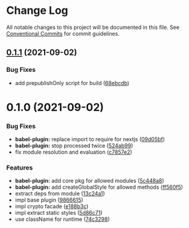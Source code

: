 # Change Log

All notable changes to this project will be documented in this file.
See [Conventional Commits](https://conventionalcommits.org) for commit guidelines.

## [0.1.1](https://github.com/yarastqt/compiled-css/compare/@steely/babel-plugin@0.1.0...@steely/babel-plugin@0.1.1) (2021-09-02)


### Bug Fixes

* add prepublishOnly script for build ([68ebcdb](https://github.com/yarastqt/compiled-css/commit/68ebcdbef16f95c8a4bf55a2533af6f93c738d72))





# 0.1.0 (2021-09-02)


### Bug Fixes

* **babel-plugin:** replace import to require for nextjs ([09d05bf](https://github.com/yarastqt/compiled-css/commit/09d05bf979c89097199ecde5ba2bb9985cf9d1cc))
* **babel-plugin:** stop processed twice ([524ab99](https://github.com/yarastqt/compiled-css/commit/524ab99249d4fc50f6bfe0d2285a13e00f686c1e))
* fix module resolution and evaluation ([c7857e2](https://github.com/yarastqt/compiled-css/commit/c7857e22b6160a4f767f590501a041600b3f300e))


### Features

* **babel-plugin:** add core pkg for allowed modules ([5c448a8](https://github.com/yarastqt/compiled-css/commit/5c448a8c7dd4c9a54c54fae35ed2337e05ba8fd5))
* **babel-plugin:** add createGlobalStyle for allowed methods ([ff560f5](https://github.com/yarastqt/compiled-css/commit/ff560f59f93c85f047f1475bfd15c1fb7e54e216))
* extract deps from module ([13c24a1](https://github.com/yarastqt/compiled-css/commit/13c24a1e35e4a78e8ec34fa55315634749c55a11))
* impl base plugin ([9866615](https://github.com/yarastqt/compiled-css/commit/986661522d52996da59ff27da15fc1ec3a80237b))
* impl crypto facade ([e188b3c](https://github.com/yarastqt/compiled-css/commit/e188b3c4ee87c5672335e547203cb8f75749716c))
* impl extract static styles ([5d86c71](https://github.com/yarastqt/compiled-css/commit/5d86c71c5d73ffed42fd2c572e73ded1dd99c9b5))
* use className for runtime ([74c3298](https://github.com/yarastqt/compiled-css/commit/74c3298c33f1fd8b89bd8fd2f5aaf6ca95c2589a))
